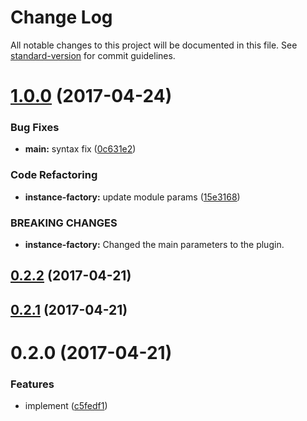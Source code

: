 # Change Log

All notable changes to this project will be documented in this file. See [standard-version](https://github.com/conventional-changelog/standard-version) for commit guidelines.

<a name="1.0.0"></a>
# [1.0.0](https://github.com/web-mech/can-stream-x/compare/v0.2.2...v1.0.0) (2017-04-24)


### Bug Fixes

* **main:** syntax fix ([0c631e2](https://github.com/web-mech/can-stream-x/commit/0c631e2))


### Code Refactoring

* **instance-factory:** update module params ([15e3168](https://github.com/web-mech/can-stream-x/commit/15e3168))


### BREAKING CHANGES

* **instance-factory:** Changed the main parameters to the plugin.



<a name="0.2.2"></a>
## [0.2.2](https://github.com/web-mech/can-stream-x/compare/v0.2.1...v0.2.2) (2017-04-21)



<a name="0.2.1"></a>
## [0.2.1](https://github.com/web-mech/can-stream-x/compare/v0.2.0...v0.2.1) (2017-04-21)



<a name="0.2.0"></a>
# 0.2.0 (2017-04-21)


### Features

* implement ([c5fedf1](http://web-mech/can-stream-x/commits/c5fedf1))

